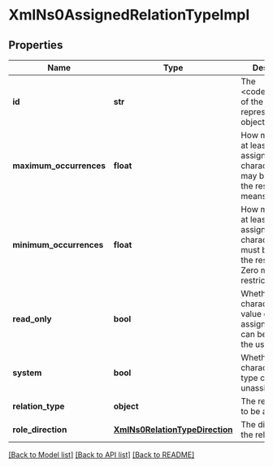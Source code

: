 # XmlNs0AssignedRelationTypeImpl

## Properties
Name | Type | Description | Notes
------------ | ------------- | ------------- | -------------
**id** | **str** | The &lt;code&gt;id&lt;/code&gt; of the represented object (entity) | [optional] 
**maximum_occurrences** | **float** | How many times at least the assigned characteristic may be added to the resource. Null means no limit | [optional] 
**minimum_occurrences** | **float** | How many times at least the assigned characteristic must be added to the resource. Zero means no restriction | [optional] 
**read_only** | **bool** | Whether the characteristic value of the assigned type can be edited by the user | [optional] 
**system** | **bool** | Whether the characteristic type can be unassigned | [optional] 
**relation_type** | **object** | The relation type to be assigned | [optional] 
**role_direction** | [**XmlNs0RelationTypeDirection**](XmlNs0RelationTypeDirection.md) | The direction of the relation type | [optional] 

[[Back to Model list]](../README.md#documentation-for-models) [[Back to API list]](../README.md#documentation-for-api-endpoints) [[Back to README]](../README.md)


